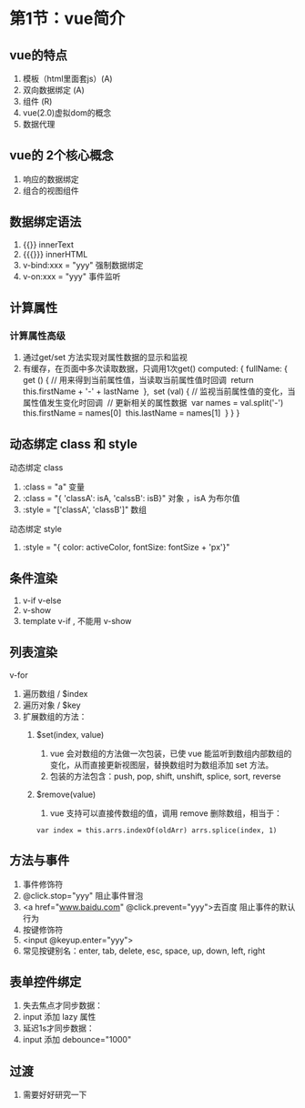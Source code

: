 # 第1节：vue简介

## vue的特点

1. 模板（html里面套js）(A)
2. 双向数据绑定 (A)
3. 组件 (R)
4. vue(2.0)虚拟dom的概念
5. 数据代理

## vue的 2个核心概念
1. 响应的数据绑定
2. 组合的视图组件

## 数据绑定语法
1. {{}} innerText
2. {{{}}} innerHTML
3. v-bind:xxx = "yyy" 强制数据绑定 
4. v-on:xxx = "yyy" 事件监听

## 计算属性
### 计算属性高级
1. 通过get/set 方法实现对属性数据的显示和监视
2. 有缓存，在页面中多次读取数据，只调用1次get()
    computed: {
      fullName: {
    ​     get () { // 用来得到当前属性值，当读取当前属性值时回调
    ​         return this.firstName + '-' + lastName
    ​     },
    ​     set (val) { // 监视当前属性值的变化，当属性值发生变化时回调
    ​         // 更新相关的属性数据
    ​         var names = val.split('-')
    ​         this.firstName = names[0]
    ​         this.lastName = names[1]
    ​     }
      }
    }

## 动态绑定 class 和 style 

动态绑定 class

1.  :class = "a" 变量
2.  :class = "{ 'classA': isA, 'calssB': isB}" 对象 ，isA 为布尔值
3.  :style = "['classA', 'classB']" 数组

动态绑定 style 

1. :style = "{ color: activeColor, fontSize: fontSize + 'px'}"

## 条件渲染

1. v-if v-else
2. v-show
3. template v-if , 不能用 v-show

## 列表渲染

v-for

1. 遍历数组  / $index
2. 遍历对象 / $key
3. 扩展数组的方法：
   1. $set(index, value)
      1. vue 会对数组的方法做一次包装，已使 vue 能监听到数组内部数组的变化，从而直接更新视图层，替换数组时为数组添加 set 方法。
      2. 包装的方法包含：push, pop, shift, unshift, splice, sort, reverse
   2. $remove(value)
      1. vue 支持可以直接传数组的值，调用 remove 删除数组，相当于：

        `var index = this.arrs.indexOf(oldArr)
        arrs.splice(index, 1)`

## 方法与事件
1. 事件修饰符
  1. @click.stop="yyy" 阻止事件冒泡
  2. <a href="www.baidu.com" @click.prevent="yyy">去百度</a> 阻止事件的默认行为
2. 按键修饰符
  1. <input @keyup.enter="yyy"></input>
  2. 常见按键别名：enter, tab, delete, esc, space, up, down, left, right

## 表单控件绑定
1. 失去焦点才同步数据：
  1. input 添加 lazy 属性
2. 延迟1s才同步数据：
  1. input 添加 debounce="1000"  

## 过渡
1. 需要好好研究一下